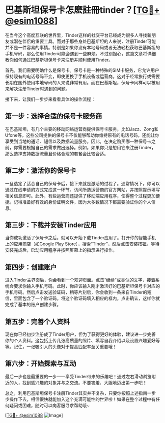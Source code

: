 # 巴基斯坦保号卡怎麽註冊tinder？[[TG💪+ @esim1088](https://t.me/s/esim1088)]

在当今这个高度互联的世界里，Tinder这样的社交平台已经成为很多人寻找新朋友或潜在伴侣的重要工具。而对于那些身处巴基斯坦的人来说，注册Tinder可能并不是一件容易的事情。特别是如果你没有本地号码或者无法轻松获取巴基斯坦的手机号码，那么使用Tinder可能会遇到一些麻烦。不过别担心，这篇文章将详细教你如何通过巴基斯坦保号卡来注册并顺利使用Tinder。

首先，我们需要明确什么是保号卡。保号卡是一种特殊的SIM卡服务，它允许用户保持现有的电话号码不变，即使更换了手机设备或运营商。这对于经常旅行或需要长期在国外使用本地号码的人来说非常有用。而在巴基斯坦，保号卡同样可以被用来解决注册Tinder时遇到的问题。

接下来，让我们一步步来看看具体的操作流程：

## 第一步：选择合适的保号卡服务商

在巴基斯坦，有几个主要的移动网络运营商提供保号卡服务，比如Jazz、Zong和Ufone等。这些公司提供的保号卡不仅能够帮助你维持原有的电话号码，还能让你享受到当地的通话、短信以及数据流量服务。因此，在决定购买哪一种保号卡之前，你需要根据自己的需求做出选择。例如，如果你只是想用它来注册Tinder，那么选择支持数据流量且价格合理的套餐会比较合适。

## 第二步：激活你的保号卡

一旦选定了适合自己的保号卡后，接下来就是激活的过程了。通常情况下，你可以通过在线申请的方式完成这一环节。访问所选运营商的官方网站，并按照提示填写相关信息即可。此外，有些运营商还提供了移动端应用程序，使得整个过程更加便捷。记得准备好有效的身份证明文件，因为大多数情况下都需要验证你的个人信息。

## 第三步：下载并安装Tinder应用

当你成功激活了保号卡之后，就可以开始下载Tinder应用了。打开你的智能手机上的应用商店（如Google Play Store），搜索“Tinder”，然后点击安装按钮。等待安装完成后，启动应用程序并按照屏幕上的指示进行操作。

## 第四步：创建账户

进入Tinder主界面后，你会看到一个欢迎页面。点击“继续”或类似的文字，接着系统会要求你输入手机号码。此时，你应该输入刚才激活好的巴基斯坦保号卡对应的手机号码。然后点击发送验证码，稍等片刻后，你会收到一条来自Tinder的短信，里面包含了一个验证码。将这个验证码填入相应的框内，点击确认，这样你就完成了基本的账户创建步骤。

## 第五步：完善个人资料

现在你已经初步注册成了Tinder用户，但为了获得更好的体验，建议进一步完善你的个人资料。这包括上传几张高质量的照片、填写自我介绍以及设置兴趣爱好等等。记住，一张吸引人的头像对于提高匹配率至关重要哦！

## 第六步：开始探索与互动

最后一步也是最重要的一步——享受Tinder带来的乐趣吧！通过左右滑动浏览附近的人，找到感兴趣的对象并与之交流。不要害羞，大胆地迈出第一步吧！

总之，利用巴基斯坦保号卡注册Tinder其实并不复杂，只要你按照上述指南一步步操作下去，相信很快就能加入这个充满可能性的世界啦！如果在整个过程中有任何疑问或困难，随时可以向客服寻求帮助哦~

[[TG💪+ @esim1088](https://t.me/s/esim1088) ![Image](https://i.postimg.cc/4NQfJmqS/Snipaste-2025-05-13-00-14-12.png)]